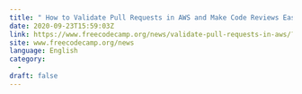 ```yaml
---
title: " How to Validate Pull Requests in AWS and Make Code Reviews Easier "
date: 2020-09-23T15:59:03Z
link: https://www.freecodecamp.org/news/validate-pull-requests-in-aws/?utm_medium=RSS&utm_source=news.12bit.vn
site: www.freecodecamp.org/news
language: English
category:
  -   
draft: false
---
```


